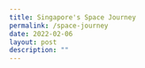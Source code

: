```yaml
---
title: Singapore's Space Journey
permalink: /space-journey
date: 2022-02-06
layout: post
description: ""
---
```

